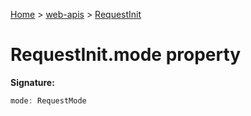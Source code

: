 <!-- docId=web-apis.requestinit.mode -->

[Home](./index.md) &gt; [web-apis](./web-apis.md) &gt; [RequestInit](./web-apis.requestinit.md)

# RequestInit.mode property


**Signature:**
```javascript
mode: RequestMode
```

